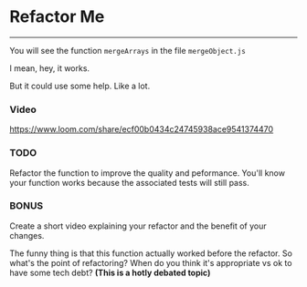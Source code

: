 # Refactor Me

---

You will see the function `mergeArrays` in the file `mergeObject.js`

I mean, hey, it works.

But it could use some help. Like a lot.

### Video

https://www.loom.com/share/ecf00b0434c24745938ace9541374470

### TODO

Refactor the function to improve the quality and peformance. You'll know your function works because the associated tests will still pass.

### BONUS

Create a short video explaining your refactor and the benefit of your changes.

The funny thing is that this function actually worked before the refactor. So what's the point of refactoring? When do you think it's appropriate vs ok to have some tech debt? **(This is a hotly debated topic)**
